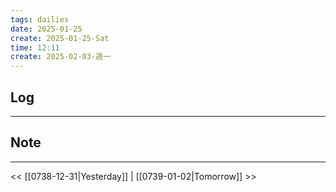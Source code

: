 ```yaml
---
tags: dailies  
date: 2025-01-25
create: 2025-01-25-Sat
time: 12:11
create: 2025-02-03-週一
---
```

## Log
---


## Note
---


<< [[0738-12-31|Yesterday]] | [[0739-01-02|Tomorrow]] >>